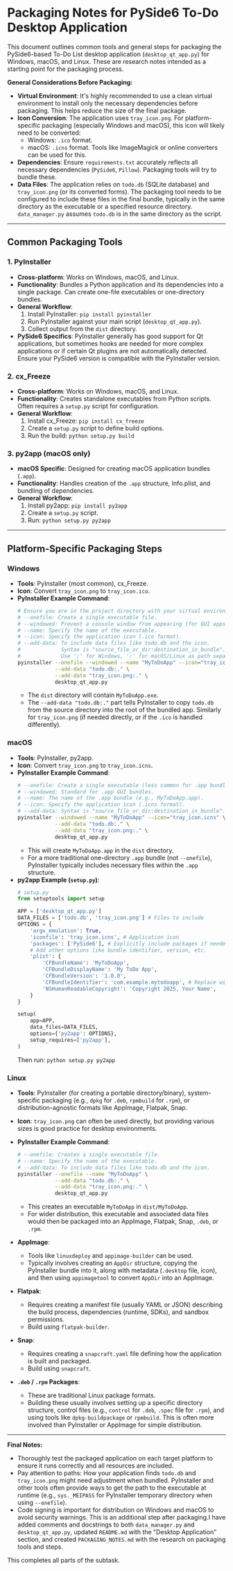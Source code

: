 # Packaging Notes for PySide6 To-Do Desktop Application

This document outlines common tools and general steps for packaging the PySide6-based To-Do List desktop application (`desktop_qt_app.py`) for Windows, macOS, and Linux. These are research notes intended as a starting point for the packaging process.

**General Considerations Before Packaging:**
*   **Virtual Environment**: It's highly recommended to use a clean virtual environment to install only the necessary dependencies before packaging. This helps reduce the size of the final package.
*   **Icon Conversion**: The application uses `tray_icon.png`. For platform-specific packaging (especially Windows and macOS), this icon will likely need to be converted:
    *   Windows: `.ico` format.
    *   macOS: `.icns` format.
    Tools like ImageMagick or online converters can be used for this.
*   **Dependencies**: Ensure `requirements.txt` accurately reflects all necessary dependencies (`PySide6`, `Pillow`). Packaging tools will try to bundle these.
*   **Data Files**: The application relies on `todo.db` (SQLite database) and `tray_icon.png` (or its converted forms). The packaging tool needs to be configured to include these files in the final bundle, typically in the same directory as the executable or a specified resource directory. `data_manager.py` assumes `todo.db` is in the same directory as the script.

---

## Common Packaging Tools

### 1. PyInstaller
*   **Cross-platform**: Works on Windows, macOS, and Linux.
*   **Functionality**: Bundles a Python application and its dependencies into a single package. Can create one-file executables or one-directory bundles.
*   **General Workflow**:
    1.  Install PyInstaller: `pip install pyinstaller`
    2.  Run PyInstaller against your main script (`desktop_qt_app.py`).
    3.  Collect output from the `dist` directory.
*   **PySide6 Specifics**: PyInstaller generally has good support for Qt applications, but sometimes hooks are needed for more complex applications or if certain Qt plugins are not automatically detected. Ensure your PySide6 version is compatible with the PyInstaller version.

### 2. cx_Freeze
*   **Cross-platform**: Works on Windows, macOS, and Linux.
*   **Functionality**: Creates standalone executables from Python scripts. Often requires a `setup.py` script for configuration.
*   **General Workflow**:
    1.  Install cx_Freeze: `pip install cx_freeze`
    2.  Create a `setup.py` script to define build options.
    3.  Run the build: `python setup.py build`

### 3. py2app (macOS only)
*   **macOS Specific**: Designed for creating macOS application bundles (`.app`).
*   **Functionality**: Handles creation of the `.app` structure, Info.plist, and bundling of dependencies.
*   **General Workflow**:
    1.  Install py2app: `pip install py2app`
    2.  Create a `setup.py` script.
    3.  Run: `python setup.py py2app`

---

## Platform-Specific Packaging Steps

### Windows

*   **Tools**: PyInstaller (most common), cx_Freeze.
*   **Icon**: Convert `tray_icon.png` to `tray_icon.ico`.
*   **PyInstaller Example Command**:
    ```bash
    # Ensure you are in the project directory with your virtual environment activated
    # --onefile: Create a single executable file.
    # --windowed: Prevent a console window from appearing (for GUI apps).
    # --name: Specify the name of the executable.
    # --icon: Specify the application icon (.ico format).
    # --add-data: To include data files like todo.db and the icon. 
    #             Syntax is "source_file_or_dir:destination_in_bundle".
    #             Use ';' for Windows, ':' for macOS/Linux as path separator for --add-data.
    pyinstaller --onefile --windowed --name "MyToDoApp" --icon="tray_icon.ico" \
                --add-data "todo.db:." \
                --add-data "tray_icon.png:." \
                desktop_qt_app.py
    ```
    *   The `dist` directory will contain `MyToDoApp.exe`.
    *   The `--add-data "todo.db:."` part tells PyInstaller to copy `todo.db` from the source directory into the root of the bundled app. Similarly for `tray_icon.png` (if needed directly, or if the `.ico` is handled differently).

### macOS

*   **Tools**: PyInstaller, py2app.
*   **Icon**: Convert `tray_icon.png` to `tray_icon.icns`.
*   **PyInstaller Example Command**:
    ```bash
    # --onefile: Create a single executable (less common for .app bundles, usually a directory bundle is preferred).
    # --windowed: Standard for .app GUI bundles.
    # --name: The name of the .app bundle (e.g., MyToDoApp.app).
    # --icon: Specify the application icon (.icns format).
    # --add-data: Syntax is "source_file_or_dir:destination_in_bundle".
    pyinstaller --windowed --name "MyToDoApp" --icon="tray_icon.icns" \
                --add-data "todo.db:." \
                --add-data "tray_icon.png:." \
                desktop_qt_app.py 
    ```
    *   This will create `MyToDoApp.app` in the `dist` directory.
    *   For a more traditional one-directory `.app` bundle (not `--onefile`), PyInstaller typically includes necessary files within the `.app` structure.
*   **py2app Example (`setup.py`)**:
    ```python
    # setup.py
    from setuptools import setup

    APP = ['desktop_qt_app.py']
    DATA_FILES = ['todo.db', 'tray_icon.png'] # Files to include
    OPTIONS = {
        'argv_emulation': True,
        'iconfile': 'tray_icon.icns', # Application icon
        'packages': ['PySide6'], # Explicitly include packages if needed
        # Add other options like bundle identifier, version, etc.
        'plist': {
            'CFBundleName': 'MyToDoApp',
            'CFBundleDisplayName': 'My ToDo App',
            'CFBundleVersion': '1.0.0',
            'CFBundleIdentifier': 'com.example.mytodoapp', # Replace with your identifier
            'NSHumanReadableCopyright': 'Copyright 2025, Your Name',
        }
    }

    setup(
        app=APP,
        data_files=DATA_FILES,
        options={'py2app': OPTIONS},
        setup_requires=['py2app'],
    )
    ```
    Then run: `python setup.py py2app`

### Linux

*   **Tools**: PyInstaller (for creating a portable directory/binary), system-specific packaging (e.g., `dpkg` for `.deb`, `rpmbuild` for `.rpm`), or distribution-agnostic formats like AppImage, Flatpak, Snap.
*   **Icon**: `tray_icon.png` can often be used directly, but providing various sizes is good practice for desktop environments.
*   **PyInstaller Example Command**:
    ```bash
    # --onefile: Creates a single executable file.
    # --name: Specify the name of the executable.
    # --add-data: To include data files like todo.db and the icon.
    pyinstaller --onefile --name "MyToDoApp" \
                --add-data "todo.db:." \
                --add-data "tray_icon.png:." \
                desktop_qt_app.py
    ```
    *   This creates an executable `MyToDoApp` in `dist/MyToDoApp`.
    *   For wider distribution, this executable and associated data files would then be packaged into an AppImage, Flatpak, Snap, `.deb`, or `.rpm`.

*   **AppImage**:
    *   Tools like `linuxdeploy` and `appimage-builder` can be used.
    *   Typically involves creating an `AppDir` structure, copying the PyInstaller bundle into it, along with metadata (`.desktop` file, icon), and then using `appimagetool` to convert `AppDir` into an AppImage.

*   **Flatpak**:
    *   Requires creating a manifest file (usually YAML or JSON) describing the build process, dependencies (runtime, SDKs), and sandbox permissions.
    *   Build using `flatpak-builder`.

*   **Snap**:
    *   Requires creating a `snapcraft.yaml` file defining how the application is built and packaged.
    *   Build using `snapcraft`.

*   **`.deb` / `.rpm` Packages**:
    *   These are traditional Linux package formats.
    *   Building these usually involves setting up a specific directory structure, control files (e.g., `control` for `.deb`, `.spec` file for `.rpm`), and using tools like `dpkg-buildpackage` or `rpmbuild`. This is often more involved than PyInstaller or AppImage for simple distribution.

---

**Final Notes:**
*   Thoroughly test the packaged application on each target platform to ensure it runs correctly and all resources are included.
*   Pay attention to paths: How your application finds `todo.db` and `tray_icon.png` might need adjustment when bundled. PyInstaller and other tools often provide ways to get the path to the executable at runtime (e.g., `sys._MEIPASS` for PyInstaller temporary directory when using `--onefile`).
*   Code signing is important for distribution on Windows and macOS to avoid security warnings. This is an additional step after packaging.I have added comments and docstrings to both `data_manager.py` and `desktop_qt_app.py`, updated `README.md` with the "Desktop Application" section, and created `PACKAGING_NOTES.md` with the research on packaging tools and steps.

This completes all parts of the subtask.
